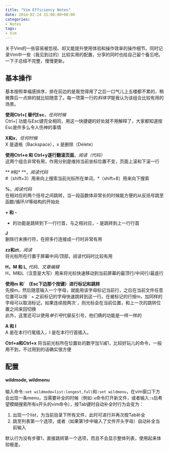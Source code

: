 ```yaml
---
title: "Vim Efficiency Notes"
date: 2014-02-24 15:00:00+08:00
categories: 
- Notes
tags:
- Vim
---
```


关于Vim的一些容易被忽视、却又能提升使用体验和操作效率的操作细节。同时记录Vim中一些（我见到过的）比较实用的配置，分享的同时也给自己留个备忘吧。
一下子总结不完整，慢慢更新。

<!-- more -->

基本操作
-----
基本按照幸福感排序，排在前边的是我觉得用了之后一口气儿上五楼都不累的，稍微靠后一点排的就比较随意了。每一项第一行的*斜体字*是我认为该组合比较有用的场景。

**使用Ctrl+[ 替代Esc**，*任何时候*</br>
Ctrl+[ 功能与Esc键完全相同，用这一快捷键的好处就不用解释了，大家都知道按Esc是件多么令人伤神的事情



**X和x**，*任何时候*</br>
X 是退格（Backspace），x 是删除（Delete）



**使用Ctrl+e 和 Ctrl+y逐行翻滚页面**，*阅读（代码）*</br>
这两个组合非常有用，作用分别是维持当前坐标位置不变，页面上滚和下滚一行



** #和\* **，*阅读代码*</br>
\#（shift+3）用来向上搜索当前光标所在单词，\*（shift+8）用来向下搜索



**%**，*阅读代码*</br>
在相对应的两个括号之间跳转，当一段函数体非常长的时候能方便的从反括号跳至函数/循环/if等结构的开始处




**+ 和 -**</br>
+ 的功能是跳转到下一行行首，与之相对应，- 是跳转到上一行行首



**J**</br>
删除行末换行符，在把多行连接成一行时非常有用



**zz和zt**，*阅读*</br>
将光标所在行置于屏幕中间/顶部，阅读代码时比较有用



**H，M 和 L**, *代码、文章编辑*</br>
H，M和L（注意是大写）用来将光标快速移动到当前屏幕的最顶行/中间行/最底行



**使用m 和\` （Esc下边那个按键）进行标记和跳转**</br>
先按m，然后随意输入一个字母，就能用该字母标记当前行，之后在当前文件任意位置可以按 \` + 之前标记的字母快速跳转到这一行。在被标记的行按m，加同样的字母可以取消标记，如果连续按两次\`，则光标会在当前位置，和上一次的跳转位置之间来回切换</br>
此外，这里还可以使用*单引号*代替反引号，他们俩的功能是一样一样的



**A 和 I**</br>
A 是在本行行尾插入，I 是在本行行首插入。




**Ctrl+a和Ctrl+x**
将当前光标所在位置处的数字加1/减1，比较好玩儿的命令，一般用不到，不过用到的话确实很方便




配置
-----

#### wildmode, wildmenu
输入命令`:set wildmode=list:longest,full`和`:set wildmenu`，在vim窗口下方会出现一条menu，当需要补全的时候（例如`:e`命令打开新文件，或者输入`:s`后希望模糊搜索所有s开头的vim命令），按Tab键时自动补全时行为会变为：

1. 出现一个list，为当前目录下所有文件，此时可进行并再次按Tab补全
2. 跳至列表第一个选项，或者（如果第1步中输入了文件开头字母）自动补全当前输入

默认行为没有步骤1，直接跳转第一个选项，而且不会显示整体列表，使用起来体验极差。

<!-- 字符串匹配、替换 -->
